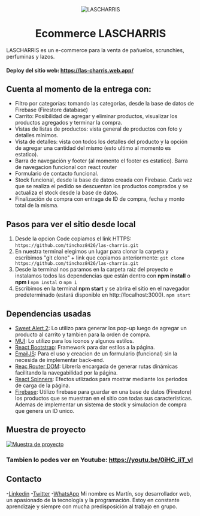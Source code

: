 <div align="center">
  <img src="https://res.cloudinary.com/tinchoz8426/image/upload/v1637370507/charrismd_r4fbdv.png" alt="LASCHARRIS"/>
</div>
<h1 align="center">Ecommerce LASCHARRIS</h1>

LASCHARRIS es un e-commerce para la venta de pañuelos, scrunchies, perfuminas y lazos.

#### Deploy del sitio web: https://las-charris.web.app/

## Cuenta al momento de la entrega con:
- Filtro por categorías: tomando las categorías, desde la base de datos de Firebase (Firestore database)
- Carrito: Posibilidad de agregar y eliminar productos, visualizar los productos agregados y terminar la compra.
- Vistas de listas de productos: vista general de productos con foto y detalles mínimos.
- Vista de detalles: vista con todos los detalles del producto y la opción de agregar una cantidad del mismo (esto ultimo al momento es estatico).
- Barra de navegación y footer (al momento el footer es estatico). Barra de navegacion funcional con react router
- Formulario de contacto funcional.
- Stock funcional, desde la base de datos creada con Firebase. Cada vez que se realiza el pedido se descuentan los productos comprados y se actualiza el stock desde la base de datos.
- Finalización de compra con entraga de ID de compra, fecha y monto total de la misma.

## Pasos para ver el sitio desde local
1. Desde la opcion Code copiamos el link HTTPS:
`https://github.com/tinchoz8426/las-charris.git`
2. En nuestra terminal elegimos un lugar para clonar la carpeta y escribimos "git clone" + link que copiamos anteriormente:
`git clone https://github.com/tinchoz8426/las-charris.git`
3. Desde la terminal nos paramos en la carpeta raiz del proyecto e instalamos todos las dependencias que están dentro con **npm install** o **npm i**
`npm instal` o `npm i`
4. Escribimos en la terminal **npm start** y se abrira el sitio en el navegador predeterminado (estará disponible en http://localhost:3000).
`npm start`
## Dependencias usadas
- [Sweet Alert 2](https://sweetalert2.github.io/ "Sweet Alert 2"): Lo utilizo para generar los pop-up luego de agregar un producto al carrito y tambien para la orden de compra.
- [MUI](https://mui.com/ "MUI"): Lo utilizo para los iconos y algunos estilos.
- [React Bootstrap](https://react-bootstrap.github.io/ "React Bootstrap"): Framework para dar estilos a la página.
- [EmailJS](https://www.emailjs.com/ "EmailJS"): Para el uso y creacion de un formulario (funcional) sin la necesida de implementar back-end.
- [Reac Router DOM](https://www.npmjs.com/package/react-router-dom "Reac Router DOM"): Librería encargada de generar rutas dinámicas facilitando la navegabilidad por la página.
- [React Spinners](https://www.npmjs.com/package/react-spinners "React Spinners"): Efectos utlizados para mostrar mediante los periodos de carga de la página.
- [Firebase](https://firebase.google.com/ "Firebase"): Utilizo firebase para guardar en una base de datos (Firestore) los productos que se muestran en el sitio con todas sus características. Ademas de implementar un sistema de stock y simulacion de compra que genera un ID unico.

## Muestra de proyecto 
[![Muestra de proyecto](https://media.giphy.com/media/h9HrUP0oOcbjKUU895/giphy-downsized-large.gif "Muestra de proyecto")](https://media.giphy.com/media/dkrWTjy8Nz3NW0iUPW/giphy.gif "Muestra de proyecto")

### Tambien lo podes ver en Youtube: https://youtu.be/0iHC_iiT_vI

## Contacto
-[Linkedin](https://www.linkedin.com/in/enzo-martin-zotti/ "Linkedin")
-[Twitter](https://twitter.com/tinchoz8426 "Twitter")
-[WhatsApp](https://wa.link/pj26mm "WhatsApp")
Mi nombre es Martín, soy desarrollador web, un apasionado de la tecnología y la programación. Estoy en constante aprendizaje y siempre con mucha predisposición al trabajo en grupo.